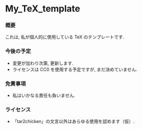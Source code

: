 # My_TeX_template

### 概要
これは, 私が個人的に使用している TeX のテンプレートです.

### 今後の予定
* 変更が加わり次第, 更新します.
* ライセンスは CC0 を使用する予定ですが, まだ決めていません.

### 免責事項
* 私はいかなる責任も負いません.

### ライセンス
* 「tar2chicken」の文言以外はあらゆる使用を認めます（仮）.
